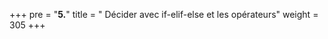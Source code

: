 +++
pre = "<b>5.</b>"
title = " Décider avec if-elif-else et les opérateurs"
weight = 305
+++

## 

